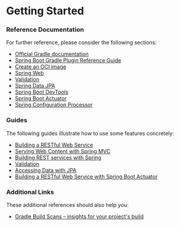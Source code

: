 # Getting Started

### Reference Documentation
For further reference, please consider the following sections:

* [Official Gradle documentation](https://docs.gradle.org)
* [Spring Boot Gradle Plugin Reference Guide](https://docs.spring.io/spring-boot/3.3.11-SNAPSHOT/gradle-plugin)
* [Create an OCI image](https://docs.spring.io/spring-boot/3.3.11-SNAPSHOT/gradle-plugin/packaging-oci-image.html)
* [Spring Web](https://docs.spring.io/spring-boot/3.3.11-SNAPSHOT/reference/web/servlet.html)
* [Validation](https://docs.spring.io/spring-boot/3.3.11-SNAPSHOT/reference/io/validation.html)
* [Spring Data JPA](https://docs.spring.io/spring-boot/3.3.11-SNAPSHOT/reference/data/sql.html#data.sql.jpa-and-spring-data)
* [Spring Boot DevTools](https://docs.spring.io/spring-boot/3.3.11-SNAPSHOT/reference/using/devtools.html)
* [Spring Boot Actuator](https://docs.spring.io/spring-boot/3.3.11-SNAPSHOT/reference/actuator/index.html)
* [Spring Configuration Processor](https://docs.spring.io/spring-boot/3.3.11-SNAPSHOT/specification/configuration-metadata/annotation-processor.html)

### Guides
The following guides illustrate how to use some features concretely:

* [Building a RESTful Web Service](https://spring.io/guides/gs/rest-service/)
* [Serving Web Content with Spring MVC](https://spring.io/guides/gs/serving-web-content/)
* [Building REST services with Spring](https://spring.io/guides/tutorials/rest/)
* [Validation](https://spring.io/guides/gs/validating-form-input/)
* [Accessing Data with JPA](https://spring.io/guides/gs/accessing-data-jpa/)
* [Building a RESTful Web Service with Spring Boot Actuator](https://spring.io/guides/gs/actuator-service/)

### Additional Links
These additional references should also help you:

* [Gradle Build Scans – insights for your project's build](https://scans.gradle.com#gradle)

